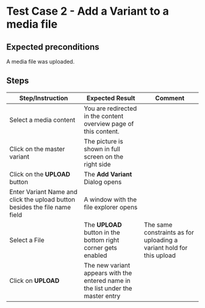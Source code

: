 # Test Case 2 - Add a Variant to a media file

## Expected preconditions
A media file was uploaded.

## Steps

| Step/Instruction | Expected Result | Comment |
|------------------|-----------------|---------|
| Select a media content | You are redirected in the content overview page of this content. | |
| Click on the master variant | The picture is shown in full screen on the right side | |
| Click on the **UPLOAD** button | The **Add Variant** Dialog opens | |
| Enter Variant Name and click the upload button besides the file name field | A window with the file explorer opens |  |
| Select a File | The **UPLOAD** button in the bottom right corner gets enabled | The same constraints as for uploading a variant hold for this upload  |
| Click on **UPLOAD** | The new variant appears with the entered name in the list under the master entry | |